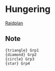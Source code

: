 # Hungering
[Raidplan](https://raidplan.io/plan/DywcGVokcxlmCtNZ)

## Note

```
{triangle} Grp1
{diamond} Grp2
{circle} Grp3
{star} Grp4
```